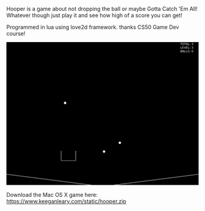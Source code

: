 Hooper is a game about not dropping the ball or maybe Gotta Catch 'Em All! Whatever though just play it and see how high of a score you can get!

Programmed in lua using love2d framework.  thanks CS50 Game Dev course!

![](hooper-screen.png)

Download the Mac OS X game here:
https://www.keeganleary.com/static/hooper.zip
